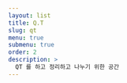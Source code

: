 ```yaml
---
layout: list
title: Q.T
slug: qt
menu: true
submenu: true
order: 2
description: >
  QT 를 하고 정리하고 나누기 위한 공간
---
```

